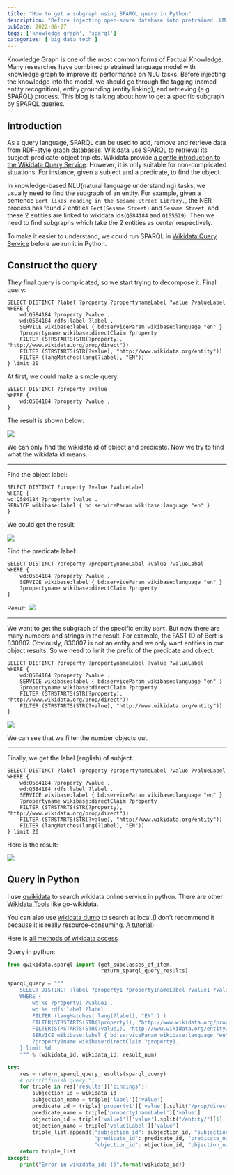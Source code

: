 ```yaml
---
title: "How to get a subgraph using SPARQL query in Python"
description: "Before injecting open-soure database into pretrained LLM, we need to get the subgraphs which are related to the corpus."
pubDate: 2022-06-27
tags: ['knowledge graph', 'sparql']
categories: ['big data tech']
---
```


Knowledge Graph is one of the most common forms of Factual Knowledge. Many researches have combined pretrained language model  with knowledge graph to improve its performance on NLU tasks. Before injecting the knowledge into the model, we should go through the tagging (named entity recognition), entity grounding (entity linking), and retrieving (e.g. SPARQL) process. This blog is talking about how to get a specific subgraph by SPARQL queries.

## Introduction
As a query language, SPARQL can be used to add, remove and retrieve data from RDF-style graph databases. Wikidata use SPARQL to retrieval its subject-predicate-object triplets. Wikidata provide [a gentle introduction to the Wikidata Query Service](https://www.wikidata.org/wiki/Wikidata:SPARQL_query_service/A_gentle_introduction_to_the_Wikidata_Query_Service). However, it is only suitable for non-complicated situations. For instance, given a subject and a predicate, to find the object.

In knowledge-based NLU(natural language understanding) tasks, we usually need to find the subgraph of an entity. For example, given a sentence `Bert likes reading in the Sesame Street Library.`, the NER process has found 2 entities `Bert(Sesame Street)` and `Sesame Street`, and these 2 entities are linked to wikidata ids(`Q584184` and `Q155629`). Then we need to find subgraphs which take the 2 entities as center respectively.

To make it easier to understand, we could run SPARQL in [Wikidata Query Service](https://query.wikidata.org/) before we run it in Python.

## Construct the query

They final query is complicated, so we start trying to decompose it.
Final query:
```
SELECT DISTINCT ?label ?property ?propertynameLabel ?value ?valueLabel
WHERE {
    wd:Q584184 ?property ?value .
    wd:Q584184 rdfs:label ?label .
    SERVICE wikibase:label { bd:serviceParam wikibase:language "en" }
    ?propertyname wikibase:directClaim ?property
    FILTER (STRSTARTS(STR(?property), "http://www.wikidata.org/prop/direct"))
    FILTER (STRSTARTS(STR(?value), "http://www.wikidata.org/entity"))
    FILTER (langMatches(lang(?label), "EN"))
} limit 20
```

At first, we could make a simple query.

```
SELECT DISTINCT ?property ?value
WHERE {
    wd:Q584184 ?property ?value .
}
```
The result is shown below:

![](https://imgurlcrcz.oss-cn-hangzhou.aliyuncs.com/img/20221106235721.png)

We can only find the wikidata id of object and predicate. Now we try to find what the wikidata id means.

---

Find the object label:
```
SELECT DISTINCT ?property ?value ?valueLabel
WHERE {
wd:Q584184 ?property ?value .
SERVICE wikibase:label { bd:serviceParam wikibase:language "en" }
}
```

We could get the result:

![](https://imgurlcrcz.oss-cn-hangzhou.aliyuncs.com/img/20221107000123.png)

Find the predicate label:
```
SELECT DISTINCT ?property ?propertynameLabel ?value ?valueLabel
WHERE {
    wd:Q584184 ?property ?value .
    SERVICE wikibase:label { bd:serviceParam wikibase:language "en" }
    ?propertyname wikibase:directClaim ?property
}
```

Result:
![](https://imgurlcrcz.oss-cn-hangzhou.aliyuncs.com/img/20221106235659.png)

---

We want to get the subgraph of the specific entity `Bert`. But now there are many numbers and strings in the result. For example, the FAST ID of Bert is 830807. Obviously, 830807 is not an entity and we only want entities in our object results. So we need to limit the prefix of the predicate and object.

```
SELECT DISTINCT ?property ?propertynameLabel ?value ?valueLabel
WHERE {
    wd:Q584184 ?property ?value .
    SERVICE wikibase:label { bd:serviceParam wikibase:language "en" }
    ?propertyname wikibase:directClaim ?property
    FILTER (STRSTARTS(STR(?property), "http://www.wikidata.org/prop/direct"))
    FILTER (STRSTARTS(STR(?value), "http://www.wikidata.org/entity"))
}
```

![](https://imgurlcrcz.oss-cn-hangzhou.aliyuncs.com/img/20221106235400.png)

We can see that we filter the number objects out.

---

Finally, we get the label (english) of subject.

```
SELECT DISTINCT ?label ?property ?propertynameLabel ?value ?valueLabel
WHERE {
    wd:Q584184 ?property ?value .
    wd:Q584184 rdfs:label ?label .
    SERVICE wikibase:label { bd:serviceParam wikibase:language "en" }
    ?propertyname wikibase:directClaim ?property
    FILTER (STRSTARTS(STR(?property), "http://www.wikidata.org/prop/direct"))
    FILTER (STRSTARTS(STR(?value), "http://www.wikidata.org/entity"))
    FILTER (langMatches(lang(?label), "EN"))
} limit 20
```

Here is the result:

![](https://imgurlcrcz.oss-cn-hangzhou.aliyuncs.com/img/20221106235131.png)

## Query in Python

I use [qwikidata](https://qwikidata.readthedocs.io/en/stable/readme.html) to search wikidata online service in python. There are other [Wikidata Tools](https://www.wikidata.org/wiki/Wikidata:Tools/For_programmers) like go-wikidata.

You can also use [wikidata dump](https://dumps.wikimedia.org/wikidatawiki/entities/) to search at local.(I don't recommend it because it is really resource-consuming. [A tutorial](https://akbaritabar.netlify.app/how_to_use_a_wikidata_dump))

Here is [all methods of wikidata access](https://www.wikidata.org/wiki/Wikidata:Data_access)

Query in python:
```python
from qwikidata.sparql import (get_subclasses_of_item,
                              return_sparql_query_results)

sparql_query = """
    SELECT DISTINCT ?label ?property1 ?property1nameLabel ?value1 ?value1Label
    WHERE {
        wd:%s ?property1 ?value1 .
        wd:%s rdfs:label ?label .
        FILTER (langMatches( lang(?label), "EN" ) )
        FILTER(STRSTARTS(STR(?property1), "http://www.wikidata.org/prop/direct/"))
        FILTER(STRSTARTS(STR(?value1), "http://www.wikidata.org/entity/"))
        SERVICE wikibase:label { bd:serviceParam wikibase:language "en". }
        ?property1name wikibase:directClaim ?property1.
    } limit %d
    """ % (wikidata_id, wikidata_id, result_num)

try:
    res = return_sparql_query_results(sparql_query)
    # print("finish query.")
    for triple in res['results']['bindings']:
        subjection_id = wikidata_id
        subjection_name = triple['label']['value']
        predicate_id = triple['property1']['value'].split("/prop/direct/")[1]
        predicate_name = triple['property1nameLabel']['value']
        objection_id = triple['value1']['value'].split("/entity/")[1]
        objection_name = triple['value1Label']['value']
        triple_list.append({"subjection_id": subjection_id, "subjection_name": subjection_name,
                            "predicate_id": predicate_id, "predicate_name": predicate_name,
                            "objection_id": objection_id, "objection_name": objection_name})
    return triple_list
except:
    print("Error in wikidata_id: {}".format(wikidata_id))
```



